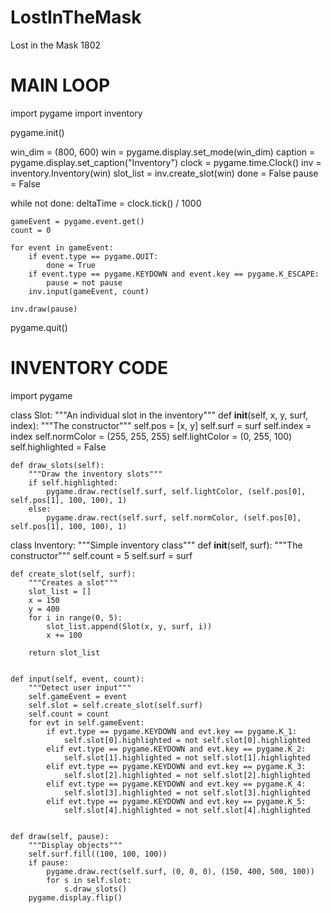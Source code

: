 # LostInTheMask
Lost in the Mask 1802

# MAIN LOOP

import pygame
import inventory


pygame.init()


win_dim = (800, 600)
win = pygame.display.set_mode(win_dim)
caption = pygame.display.set_caption("Inventory")
clock = pygame.time.Clock()
inv = inventory.Inventory(win)
slot_list = inv.create_slot(win)
done = False
pause = False

while not done:
    deltaTime = clock.tick() / 1000

    gameEvent = pygame.event.get()
    count = 0

    for event in gameEvent:
        if event.type == pygame.QUIT:
            done = True
        if event.type == pygame.KEYDOWN and event.key == pygame.K_ESCAPE:
            pause = not pause
        inv.input(gameEvent, count)

    inv.draw(pause)

pygame.quit()


# INVENTORY CODE


import pygame


class Slot:
    """An individual slot in the inventory"""
    def __init__(self, x, y, surf, index):
        """The constructor"""
        self.pos = [x, y]
        self.surf = surf
        self.index = index
        self.normColor = (255, 255, 255)
        self.lightColor = (0, 255, 100)
        self.highlighted = False


    def draw_slots(self):
        """Draw the inventory slots"""
        if self.highlighted:
            pygame.draw.rect(self.surf, self.lightColor, (self.pos[0], self.pos[1], 100, 100), 1)
        else:
            pygame.draw.rect(self.surf, self.normColor, (self.pos[0], self.pos[1], 100, 100), 1)


class Inventory:
    """Simple inventory class"""
    def __init__(self, surf):
        """The constructor"""
        self.count = 5
        self.surf = surf


    def create_slot(self, surf):
        """Creates a slot"""
        slot_list = []
        x = 150
        y = 400
        for i in range(0, 5):
            slot_list.append(Slot(x, y, surf, i))
            x += 100

        return slot_list


    def input(self, event, count):
        """Detect user input"""
        self.gameEvent = event
        self.slot = self.create_slot(self.surf)
        self.count = count
        for evt in self.gameEvent:
            if evt.type == pygame.KEYDOWN and evt.key == pygame.K_1:
                self.slot[0].highlighted = not self.slot[0].highlighted
            elif evt.type == pygame.KEYDOWN and evt.key == pygame.K_2:
                self.slot[1].highlighted = not self.slot[1].highlighted
            elif evt.type == pygame.KEYDOWN and evt.key == pygame.K_3:
                self.slot[2].highlighted = not self.slot[2].highlighted
            elif evt.type == pygame.KEYDOWN and evt.key == pygame.K_4:
                self.slot[3].highlighted = not self.slot[3].highlighted
            elif evt.type == pygame.KEYDOWN and evt.key == pygame.K_5:
                self.slot[4].highlighted = not self.slot[4].highlighted


    def draw(self, pause):
        """Display objects"""
        self.surf.fill((100, 100, 100))
        if pause:
            pygame.draw.rect(self.surf, (0, 0, 0), (150, 400, 500, 100))
            for s in self.slot:
                s.draw_slots()
        pygame.display.flip()

